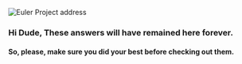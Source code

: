<!-- background: #F7CAC9 -->
<style> 
  H1{color:Blue;}
</style>

![Euler Project address](https://projecteuler.net/themes/20210213/logo_default.png)
### Hi Dude, These answers will have remained here forever.
#### So, please, make sure you did your best before checking out them.
